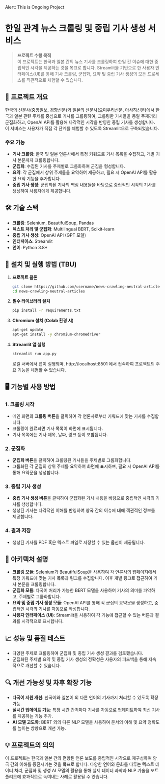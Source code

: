 Alert: This is Ongoing Project

# 한일 관계 뉴스 크롤링 및 중립 기사 생성 서비스

> **프로젝트 수행 목적**  
> 이 프로젝트는 한국과 일본 간의 뉴스 기사를 크롤링하여 한일 간 이슈에 대한 중립적인 시각을 제공하는 것을 목표로 합니다. Streamlit을 기반으로 한 사용자 인터페이스(UI)를 통해 기사 크롤링, 군집화, 요약 및 중립 기사 생성의 모든 프로세스를 직관적으로 체험할 수 있습니다.

## 📖 프로젝트 개요

한국의 신문사(중앙일보, 경향신문)와 일본의 신문사(요미우리신문, 아사히신문)에서 한국과 일본 관련 주제를 중심으로 기사를 크롤링하여, 
크롤링한 기사들을 동일 주제끼리 군집화하고, OpenAI API를 활용해 다각적인 시각을 반영한 중립 기사를 생성합니다.  
이 서비스는 사용자가 직접 각 단계를 체험할 수 있도록 Streamlit으로 구축되었습니다.

### 주요 기능
- **기사 크롤링**: 한국 및 일본 언론사에서 특정 키워드로 기사 목록을 수집하고, 개별 기사 본문까지 크롤링합니다.
- **군집화**: 수집된 기사를 주제별로 그룹화하여 군집을 형성합니다.
- **요약**: 각 군집에서 상위 주제들을 요약하여 제공하고, 필요 시 OpenAI API를 활용한 요약 기능을 추가합니다.
- **중립 기사 생성**: 군집화된 기사의 핵심 내용들을 바탕으로 중립적인 시각의 기사를 생성하여 사용자에게 제공합니다.

## 🛠️ 기술 스택

- **크롤링**: Selenium, BeautifulSoup, Pandas
- **텍스트 처리 및 군집화**: Multilingual BERT, Scikit-learn
- **중립 기사 생성**: OpenAI API (GPT 모델)
- **인터페이스**: Streamlit
- **언어**: Python 3.8+

## 🚀 설치 및 실행 방법 (TBU)

1. **프로젝트 클론**
   ```bash
   git clone https://github.com/username/news-crawling-neutral-articles.git
   cd news-crawling-neutral-articles
   ```

2. **필수 라이브러리 설치**
   ```bash
   pip install -r requirements.txt
   ```

3. **Chromium 설치 (Colab 환경 시)**
   ```bash
   apt-get update
   apt-get install -y chromium-chromedriver
   ```

4. **Streamlit 앱 실행**
   ```bash
   streamlit run app.py
   ```

   로컬 서버에서 앱이 실행되며, http://localhost:8501 에서 접속하여 프로젝트의 주요 기능을 체험할 수 있습니다.

## 🖥️ 기능별 사용 방법

### 1. **크롤링 시작**
   - 메인 화면의 **크롤링 버튼**을 클릭하여 각 언론사로부터 키워드에 맞는 기사를 수집합니다.
   - 크롤링이 완료되면 기사 목록이 화면에 표시됩니다.
   - 기사 목록에는 기사 제목, 날짜, 링크 등이 포함됩니다.

### 2. **군집화**
   - **군집화 버튼**을 클릭하여 크롤링된 기사들을 주제별로 그룹화합니다.
   - 그룹화된 각 군집의 상위 주제를 요약하여 화면에 표시하며, 필요 시 OpenAI API를 통해 요약문을 생성합니다.

### 3. **중립 기사 생성**
   - **중립 기사 생성 버튼**을 클릭하여 군집화된 기사 내용을 바탕으로 중립적인 시각의 기사를 생성합니다.
   - 생성된 기사는 다각적인 이해를 반영하여 양국 간의 이슈에 대해 객관적인 정보를 제공합니다.

### 4. **결과 저장**
   - 생성된 기사를 PDF 혹은 텍스트 파일로 저장할 수 있는 옵션이 제공됩니다.

## 📂 아키텍처 설명

- **크롤링 모듈**: Selenium과 BeautifulSoup을 사용하여 각 언론사의 웹페이지에서 특정 키워드에 맞는 기사 목록과 링크를 수집합니다. 이후 개별 링크로 접근하여 기사 본문을 크롤링합니다.
- **군집화 모듈**: 다국어 처리가 가능한 BERT 모델을 사용하여 기사의 의미를 파악하고, 주제별로 그룹화합니다.
- **요약 및 중립 기사 생성 모듈**: OpenAI API를 통해 각 군집의 요약문을 생성하고, 중립적인 시각의 기사를 자동으로 작성합니다.
- **사용자 인터페이스 (UI)**: Streamlit을 사용하여 각 기능에 접근할 수 있는 버튼과 결과를 시각적으로 표시합니다.

## 📈 성능 및 품질 테스트

- 다양한 주제로 크롤링하여 군집화 및 중립 기사 생성 결과를 검토했습니다.
- 군집화된 주제별 요약 및 중립 기사 생성의 정확성은 사용자의 피드백을 통해 지속적으로 개선할 수 있습니다.

## 🔍 개선 가능성 및 차후 확장 기능

- **다국어 지원 개선**: 한국어와 일본어 외 다른 언어의 기사까지 처리할 수 있도록 확장 가능.
- **실시간 업데이트 기능**: 특정 시간 간격마다 기사를 자동으로 업데이트하여 최신 기사를 제공하는 기능 추가.
- **AI 모델 고도화**: BERT 외의 다른 NLP 모델을 사용하여 문서의 이해 및 요약 정확도를 높이는 방향으로 개선 가능.

## 💡 프로젝트의 의의

이 프로젝트는 한국과 일본 간의 편향된 언론 보도를 중립적인 시각으로 재구성하여 양국 간의 이해를 증진시키는 것을 목표로 합니다. 다양한 언어와 문화를 다루는 텍스트 데이터 처리, 군집화 및 생성 AI 모델의 활용을 통해 실제 데이터 과학과 NLP 기술을 포트폴리오에 효과적으로 녹여내는 사례로 활용될 수 있습니다.

